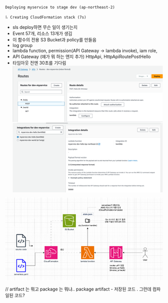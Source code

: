 ```
Deploying myservice to stage dev (ap-northeast-2)

⠧ Creating CloudFormation stack (7s)
```
- sls deploy하면 무슨 일이 생기는지
- Event 57개, 리소스 13개가 생김
- 이 함수의 전용 S3 Bucket과 policy를 만들음
- log group
- lambda function, permission(API Gateway -> lambda invoke), iam role, 
- API Gateway (얘가 뭐 하는 앤지 추가) HttpApi, HttpApiRoutePostHello
- 타임아웃 전엔 30초를 기다림
![img_1.png](../image/img_1.png)
![img_2.png](../image/img_2.png)

![img_3.png](../image/img_3.png)

// artifact 는 뭐고 package 는 뭐냐..
package
artifact - 저장된 코드 . 그런데 컴파일된 코드?